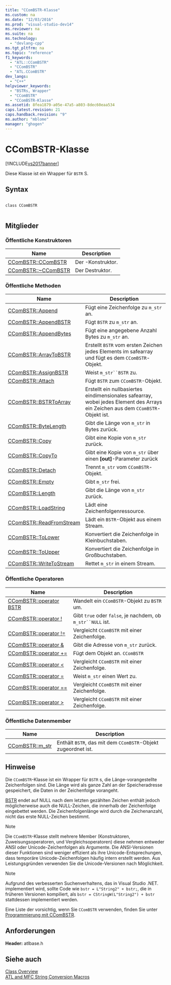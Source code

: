 ```yaml
---
title: "CComBSTR-Klasse"
ms.custom: na
ms.date: "12/03/2016"
ms.prod: "visual-studio-dev14"
ms.reviewer: na
ms.suite: na
ms.technology: 
  - "devlang-cpp"
ms.tgt_pltfrm: na
ms.topic: "reference"
f1_keywords: 
  - "ATL::CComBSTR"
  - "CComBSTR"
  - "ATL.CComBSTR"
dev_langs: 
  - "C++"
helpviewer_keywords: 
  - "BSTRs, Wrapper"
  - "CComBSTR"
  - "CComBSTR-Klasse"
ms.assetid: 8fea1879-a05e-47a5-a803-8dec60eaa534
caps.latest.revision: 21
caps.handback.revision: "9"
ms.author: "mblome"
manager: "ghogen"
---
```

# CComBSTR-Klasse
[!INCLUDE[vs2017banner](../../assembler/inline/includes/vs2017banner.md)]

Diese Klasse ist ein Wrapper für `BSTR` S.  
  
## Syntax  
  
```  
  
class CComBSTR  
  
```  
  
## Mitglieder  
  
### Öffentliche Konstruktoren  
  
|Name|Description|  
|----------|-----------------|  
|[CComBSTR::CComBSTR](../Topic/CComBSTR::CComBSTR.md)|Der \-Konstruktor.|  
|[CComBSTR::~CComBSTR](../Topic/CComBSTR::~CComBSTR.md)|Der Destruktor.|  
  
### Öffentliche Methoden  
  
|Name|Description|  
|----------|-----------------|  
|[CComBSTR::Append](../Topic/CComBSTR::Append.md)|Fügt eine Zeichenfolge zu `m_str` an.|  
|[CComBSTR::AppendBSTR](../Topic/CComBSTR::AppendBSTR.md)|Fügt `BSTR` zu `m_str` an.|  
|[CComBSTR::AppendBytes](../Topic/CComBSTR::AppendBytes.md)|Fügt eine angegebene Anzahl Bytes zu `m_str` an.|  
|[CComBSTR::ArrayToBSTR](../Topic/CComBSTR::ArrayToBSTR.md)|Erstellt `BSTR` vom ersten Zeichen jedes Elements im safearray und fügt es dem `CComBSTR`\-Objekt.|  
|[CComBSTR::AssignBSTR](../Topic/CComBSTR::AssignBSTR.md)|Weist `m_str``BSTR` zu.|  
|[CComBSTR::Attach](../Topic/CComBSTR::Attach.md)|Fügt `BSTR` zum `CComBSTR`\-Objekt.|  
|[CComBSTR::BSTRToArray](../Topic/CComBSTR::BSTRToArray.md)|Erstellt ein nullbasiertes eindimensionales safearray, wobei jedes Element des Arrays ein Zeichen aus dem `CComBSTR`\-Objekt ist.|  
|[CComBSTR::ByteLength](../Topic/CComBSTR::ByteLength.md)|Gibt die Länge von `m_str` in Bytes zurück.|  
|[CComBSTR::Copy](../Topic/CComBSTR::Copy.md)|Gibt eine Kopie von `m_str` zurück.|  
|[CComBSTR::CopyTo](../Topic/CComBSTR::CopyTo.md)|Gibt eine Kopie von `m_str` über einen **\[out\]**\-Parameter zurück|  
|[CComBSTR::Detach](../Topic/CComBSTR::Detach.md)|Trennt `m_str` vom `CComBSTR`\-Objekt.|  
|[CComBSTR::Empty](../Topic/CComBSTR::Empty.md)|Gibt `m_str` frei.|  
|[CComBSTR::Length](../Topic/CComBSTR::Length.md)|Gibt die Länge von `m_str` zurück.|  
|[CComBSTR::LoadString](../Topic/CComBSTR::LoadString.md)|Lädt eine Zeichenfolgenressource.|  
|[CComBSTR::ReadFromStream](../Topic/CComBSTR::ReadFromStream.md)|Lädt ein `BSTR`\-Objekt aus einem Stream.|  
|[CComBSTR::ToLower](../Topic/CComBSTR::ToLower.md)|Konvertiert die Zeichenfolge in Kleinbuchstaben.|  
|[CComBSTR::ToUpper](../Topic/CComBSTR::ToUpper.md)|Konvertiert die Zeichenfolge in Großbuchstaben.|  
|[CComBSTR::WriteToStream](../Topic/CComBSTR::WriteToStream.md)|Rettet `m_str` in einem Stream.|  
  
### Öffentliche Operatoren  
  
|Name|Description|  
|----------|-----------------|  
|[CComBSTR::operator BSTR](../Topic/CComBSTR::operator%20BSTR.md)|Wandelt ein `CComBSTR`\-Objekt zu `BSTR` um.|  
|[CComBSTR::operator \!](../Topic/CComBSTR::operator%20!.md)|Gibt `true` oder `false`, je nachdem, ob `m_str``NULL` ist.|  
|[CComBSTR::operator \!\=](../Topic/CComBSTR::operator%20!=.md)|Vergleicht `CComBSTR` mit einer Zeichenfolge.|  
|[CComBSTR::operator &](../Topic/CComBSTR::operator%20&.md)|Gibt die Adresse von `m_str` zurück.|  
|[CComBSTR::operator \+\=](../Topic/CComBSTR::operator%20+=.md)|Fügt dem Objekt an. `CComBSTR`|  
|[CComBSTR::operator \<](../Topic/CComBSTR::operator%20%3C.md)|Vergleicht `CComBSTR` mit einer Zeichenfolge.|  
|[CComBSTR::operator \=](../Topic/CComBSTR::operator%20=.md)|Weist `m_str` einen Wert zu.|  
|[CComBSTR::operator \=\=](../Topic/CComBSTR::operator%20==.md)|Vergleicht `CComBSTR` mit einer Zeichenfolge.|  
|[CComBSTR::operator \>](../Topic/CComBSTR::operator%20%3E.md)|Vergleicht `CComBSTR` mit einer Zeichenfolge.|  
  
### Öffentliche Datenmember  
  
|Name|Description|  
|----------|-----------------|  
|[CComBSTR::m\_str](../Topic/CComBSTR::m_str.md)|Enthält `BSTR`, das mit dem `CComBSTR`\-Objekt zugeordnet ist.|  
  
## Hinweise  
 Die `CComBSTR`\-Klasse ist ein Wrapper für `BSTR` s, die Länge\-vorangestellte Zeichenfolgen sind.  Die Länge wird als ganze Zahl an der Speicheradresse gespeichert, die Daten in der Zeichenfolge vorangeht.  
  
 [BSTR](assetId:///1b2d7d2c-47af-4389-a6b6-b01b7e915228) endet auf NULL nach dem letzten gezählten Zeichen enthält jedoch möglicherweise auch die NULL\-Zeichen, die innerhalb der Zeichenfolge eingebettet werden.  Die Zeichenfolgenlänge wird durch die Zeichenanzahl, nicht das erste NULL\-Zeichen bestimmt.  
  
> [!NOTE]
>  Die `CComBSTR`\-Klasse stellt mehrere Member \(Konstruktoren, Zuweisungsoperatoren, und Vergleichsoperatoren\) diese nehmen entweder ANSI oder Unicode\-Zeichenfolgen als Argumente.  Die ANSI\-Versionen dieser Funktionen sind weniger effizient als ihre Unicode\-Entsprechungen, dass temporäre Unicode\-Zeichenfolgen häufig intern erstellt werden.  Aus Leistungsgründen verwenden Sie die Unicode\-Versionen nach Möglichkeit.  
  
> [!NOTE]
>  Aufgrund des verbesserten Suchenverhaltens, das in Visual Studio .NET. implementiert wird, sollte Code wie `bstr = L"String2" + bstr;`, die in früheren Versionen kompiliert, als `bstr = CStringW(L"String2") + bstr` stattdessen implementiert werden.  
  
 Eine Liste der vorsichtig, wenn Sie `CComBSTR` verwenden, finden Sie unter [Programmierung mit CComBSTR](../../atl/programming-with-ccombstr-atl.md).  
  
## Anforderungen  
 **Header:**  atlbase.h  
  
## Siehe auch  
 [Class Overview](../../atl/atl-class-overview.md)   
 [ATL and MFC String Conversion Macros](../Topic/ATL%20and%20MFC%20String%20Conversion%20Macros.md)